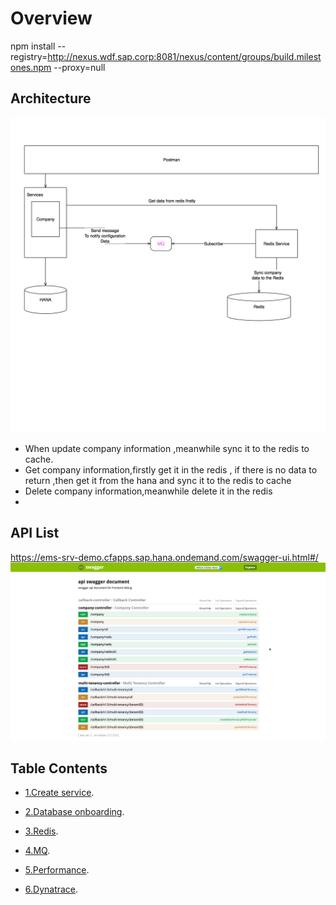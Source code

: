 # Overview

npm install --registry=http://nexus.wdf.sap.corp:8081/nexus/content/groups/build.milestones.npm --proxy=null

## Architecture
![Architecture](picture/Demo-architecture.png)

* When update company information ,meanwhile sync it to the redis to cache.
* Get company information,firstly get it in the redis , if there is no data to return ,then get it from the hana and sync it to the redis to cache
* Delete company information,meanwhile delete it in the redis
* 
## API List
https://ems-srv-demo.cfapps.sap.hana.ondemand.com/swagger-ui.html#/
![API](picture/Api-list.png)

## Table Contents

* [1.Create service](Step1-create-service.MD).

* [2.Database onboarding](Step2-database-onboarding.MD).

* [3.Redis](Step3-redis.MD).

* [4.MQ](Step4-Mq.MD).

* [5.Performance](Step5-performance.md).

* [6.Dynatrace](Step6-dynatrace.md).
